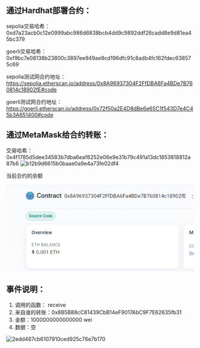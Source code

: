 ## 通过Hardhat部署合约：

sepolia交易哈希：0xd7a23acb0c12e0999abc986d6838bcb4dd9c9892ddf26cadd8e9d81ea45bc379

goerli交易哈希：0xf9bc7e08138b23800c3897ee949ae9cd196dfc91c8adb4fc162fdec638575c69

sepolia测试网合约地址：https://sepolia.etherscan.io/address/0x8A96937304F2FfDBA6Fa4BDe7B760814c18902fE#code 

goerli测试网合约地址：https://goerli.etherscan.io/address/0x72f50a2E4D8dBe6e65C1f543D7e4C45b3A651400#code

## 通过MetaMask给合约转账：

交易哈希：0x4f1785d5dee34583b7dba6eaf8252e06e9e31b79c491a13dc1853818812a87b6
![b12b9d6615b0baae0a9e4a73fe02df4](./img/b12b9d6615b0baae0a9e4a73fe02df4-16789325958111.png) 

当前合约的余额

![8ec8568c29f6b1bc273ff2e774f9a34](./img/8ec8568c29f6b1bc273ff2e774f9a34.png) 



## 事件说明：

1. 调用的函数： receive
2. 来自谁的转账：0x8B5B88cC81439CbB14eF9017AbC9F7E62635fb31
3. 金额：1000000000000000 wei
4. 数据：空

![2edd467cb6107910ced925c76e7b170](./img/2edd467cb6107910ced925c76e7b170-16789325958122.png)

  
